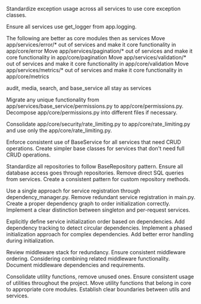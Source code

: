 Standardize exception usage across all services to use core exception classes.

Ensure all services use get_logger from app.logging.

The following are better as core modules then as services
Move app/services/error/* out of services and make it core functionality in app/core/error
Move app/services/pagination/* out of services and make it core functionality in app/core/pagination
Move app/services/validation/* out of services and make it core functionality in app/core/validation
Move app/services/metrics/* out of services and make it core functionality in app/core/metrics

audit, media, search, and base_service all stay as services

Migrate any unique functionality from app/services/base_service/permissions.py to app/core/permissions.py.  Decompose app/core/permissions.py into different files if necessary.

Consolidate app/core/security/rate_limiting.py to app/core/rate_limiting.py and use only the app/core/rate_limiting.py.

Enforce consistent use of BaseService for all services that need CRUD operations. Create simpler base classes for services that don't need full CRUD operations.

Standardize all repositories to follow BaseRepository pattern.  Ensure all database access goes through repositories.  Remove direct SQL queries from services.  Create a consistent pattern for custom repository methods.

Use a single approach for service registration through dependency_manager.py.  Remove redundant service registration in main.py.  Create a proper dependency graph to order initialization correctly.  Implement a clear distinction between singleton and per-request services.

Explicitly define service initialization order based on dependencies.  Add dependency tracking to detect circular dependencies. Implement a phased initialization approach for complex dependencies.  Add better error handling during initialization.

Review middleware stack for redundancy.  Ensure consistent middleware ordering.  Considering combining related middleware functionality. Document middleware dependencies and requirements.

Consolidate utility functions, remove unused ones.  Ensure consistent usage of utilities throughout the project. Move utility functions that belong in core to appropriate core modules.  Establish clear boundaries between utils and services.
